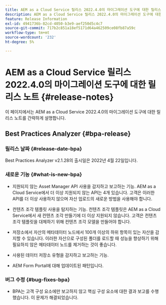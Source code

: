 ```yaml
---
title: AEM as a Cloud Service 릴리스 2022.4.0의 마이그레이션 도구에 대한 릴리스 노트
description: AEM as a Cloud Service 릴리스 2022.4.0의 마이그레이션 도구에 대한 릴리스 노트
feature: Release Information
exl-id: 4941736b-82cd-4050-b3e9-aef250d5c4c7
source-git-commit: 717b2c851a18ef5171d64a462509ce08fb87a59c
workflow-type: tm+mt
source-wordcount: '232'
ht-degree: 5%

---
```


# AEM as a Cloud Service 릴리스 2022.4.0의 마이그레이션 도구에 대한 릴리스 노트 {#release-notes}

이 페이지에서는 AEM as a Cloud Service 2022.4.0의 마이그레이션 도구에 대한 릴리스 노트를 간략하게 설명합니다.

## Best Practices Analyzer {#bpa-release}

### 릴리스 날짜 {#release-date-bpa}

Best Practices Analyzer v2.1.28의 출시일은 2022년 4월 22일입니다.

### 새로운 기능 {#what-is-new-bpa}

* 지원되지 않는 Asset Manager API 사용을 감지하고 보고하는 기능. AEM as a Cloud Service에서 더 이상 지원되지 않는 API는 4개 있습니다. 고객은 이러한 API를 더 이상 사용하지 않으며 자산 업로드의 새로운 방법을 사용해야 합니다.

* 컨텐츠 조각 템플릿 사용을 탐지하는 기능. 컨텐츠 조각 템플릿은 AEM as a Cloud Service에서 새 컨텐츠 조각 만들기에 더 이상 지원되지 않습니다. 고객은 컨텐츠 조각 템플릿을 대체하기 위해 컨텐츠 조각 모델을 만들어야 합니다.

* 저장소에서 자산의 메타데이터 노드에서 100개 이상의 하위 항목이 있는 자산을 감지할 수 있습니다. 이러한 자산으로 구성된 폴더를 로드할 때 성능을 향상하기 위해 필요하지 않은 메타데이터 노드를 제거하는 것이 좋습니다.

* 사용된 데이터 저장소 유형을 감지하고 보고하는 기능.

* AEM Form Portal에 대해 업데이트된 패턴입니다.

### 버그 수정 {#bug-fixes-bpa}

* BPA는 고객 구성 요소에만 보고하지 않고 핵심 구성 요소에 대한 결과 보고를 수행했습니다. 이 문제가 해결되었습니다.
